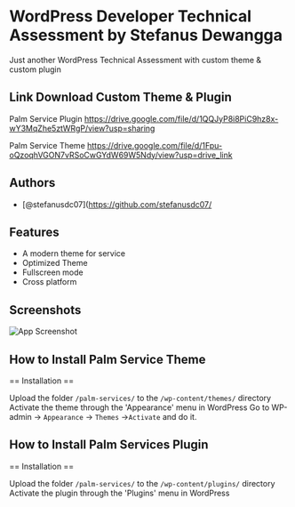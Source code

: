
# WordPress Developer Technical Assessment by Stefanus Dewangga

Just another WordPress Technical Assessment with custom theme & custom plugin

## Link Download Custom Theme & Plugin

Palm Service Plugin
https://drive.google.com/file/d/1QQJyP8i8PiC9hz8x-wY3MqZhe5ztWRgP/view?usp=sharing

Palm Service Theme
https://drive.google.com/file/d/1Fpu-oQzoqhVGON7vRSoCwGYdW69W5Ndy/view?usp=drive_link

## Authors

- [@stefanusdc07](https://github.com/stefanusdc07/

## Features

- A modern theme for service
- Optimized Theme
- Fullscreen mode
- Cross platform


## Screenshots

![App Screenshot](https://ibb.co.com/X3vhqQ6)


## How to Install Palm Service Theme

== Installation ==

Upload the folder `/palm-services/` to the `/wp-content/themes/` directory
Activate the theme through the 'Appearance' menu in WordPress
Go to WP-admin -> `Appearance` -> `Themes` ->`Activate` and do it.

## How to Install Palm Services Plugin

== Installation ==

Upload the folder `/palm-services/` to the `/wp-content/plugins/` directory
Activate the plugin through the 'Plugins' menu in WordPress


